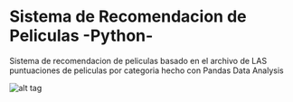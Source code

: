# Sistema de Recomendacion de Peliculas -Python-

Sistema de recomendacion de peliculas basado en el archivo de LAS puntuaciones de peliculas por categoria hecho con Pandas Data Analysis

![alt tag](https://github.com/juancr5/Sistema_de_Recomendacion_de-Peliculas-Python-/blob/main/Archivos/Recomendador%20De%20Pel%C3%ADculas.png)
